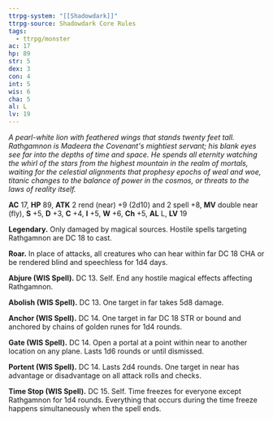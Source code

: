 ```yaml
---
ttrpg-system: "[[Shadowdark]]"
ttrpg-source: Shadowdark Core Rules
tags:
  - ttrpg/monster
ac: 17
hp: 89
str: 5
dex: 3
con: 4
int: 5
wis: 6
cha: 5
al: L
lv: 19
---
```


*A pearl-white lion with feathered wings that stands twenty feet*
*tall. Rathgamnon is Madeera the Covenant's mightiest servant; his*
*blank eyes see far into the depths of time and space. He spends all*
*eternity watching the whirl of the stars from the highest mountain*
*in the realm of mortals, waiting for the celestial alignments that*
*prophesy epochs of weal and woe, titanic changes to the balance*
*of power in the cosmos, or threats to the laws of reality itself.*

**AC** 17, **HP** 89, **ATK** 2 rend (near) +9 (2d10) and 2 spell +8, **MV** double near (fly), **S** +5, **D** +3, **C** +4, **I** +5, **W** +6, **Ch** +5, **AL** L, **LV** 19

**Legendary.** Only damaged by magical sources. Hostile spells
targeting Rathgamnon are DC 18 to cast.

**Roar.** In place of attacks, all creatures who can hear within far DC 18
CHA or be rendered blind and speechless for 1d4 days.

**Abjure (WIS Spell).** DC 13. Self. End any hostile magical effects
affecting Rathgamnon.

**Abolish (WIS Spell).** DC 13. One target in far takes 5d8 damage.

**Anchor (WIS Spell).** DC 14. One target in far DC 18 STR or bound and
anchored by chains of golden runes for 1d4 rounds.

**Gate (WIS Spell).** DC 14. Open a portal at a point within near to
another location on any plane. Lasts 1d6 rounds or until dismissed.

**Portent (WIS Spell).** DC 14. Lasts 2d4 rounds. One target in near has
advantage or disadvantage on all attack rolls and checks.

**Time Stop (WIS Spell).** DC 15. Self. Time freezes for everyone except
Rathgamnon for 1d4 rounds. Everything that occurs during the time
freeze happens simultaneously when the spell ends.
